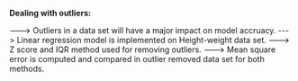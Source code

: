 **Dealing with outliers:**

---> Outliers in a data set will have a major impact on model accruacy.
---> Linear regression model is implemented on Height-weight data set.
---> Z score and IQR method used for removing outliers.
---> Mean square error is computed and compared in outlier removed data set for both methods.
